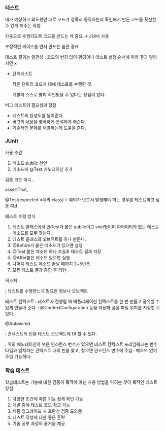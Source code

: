### 테스트

내가 예상하고 의도했던 대로 코드가 정확히 동작하는지 확인해서 만든 코드를 확신할 수 있게 해주는 작업

자동으로 수행되도록 코드를 만드는 게 중요 → JUnit 사용

부정적인 케이스를 먼저 만드는 습관 중요

테스트 결과는 일관성 : 코드의 변경 없이 환경이나 테스트 실행 순서에 따라 결과 달라지면 x

- 단위테스트
    
    작은 단위의 코드에 대해 테스트를 수행한 것.
    
    개발자 스스로 빨리 확인받을 수 있다는 장점이 있다.
    

버그 테스트의 필요성과 장점

- 테스트의 완성도를 높여준다.
- 버그의 내용을 명확하게 분석하게 해준다.
- 기술적인 문제를 해결하는데 도움을 준다.

### JUnit

사용 조건

1. 메소드 public 선언
2. 메소드에 @Test 애노테이션 추가

검증 코드 예시.. 

assertThat, 

@Test(expected =예외.class) ←예외가 반드시 발생해야 하는 경우를 테스트하고 싶을 때d

테스트 수행 방식

1. 테스트 클래스에서 @Test가 붙은 public이고 void형이며 파라미터가 없는 테스트 메소드를 모두 찾는다.
2. 테스트 클래스의 오브젝트를 하나 만든다.
3. @Before가 붙은 메소드가 있으면 실행
4. @Test 붙은 메소드 하나 호출후 테스트 결과 저장
5. @After붙은 메소드 있으면 실행
6. 나머지 테스트 메소드 끝날 때까지 2~5반복
7. 모든 테스트 결과 종합 후 리턴

픽스처

: 테스트를 수행한느데 필요한 정보나 오브젝트

테스트 컨텍스트
: 테스트가 진행될 때 애플리케이션 컨텍스트를 한 번 만들고 공유할 수 있게 만들어 준다.
: @ContextConfiguration 등을 이용해 설정 파일 위치를 지정할 수 있다.


@Autowired

: 컨텍스트의 빈을 테스트 오브젝트에 DI 할 수 있다.

: 위의 애노테이션이 부은 인스턴스 변수가 있으면 테스트 컨텍스트 프레임워크는 변수 타입과 일치하는 컨텍스트 내의 빈을 찾고, 찾으면 인스턴스 변수에 주입
: 메소드 없이 주입 가능하다.

### 학습 테스트

학습테스트는 기능에 대한 검증이 목적이 아닌 사용 방법을 익히는 것이 목적인 테스트
장점
1. 다양한 조건에 따른 기능 쉽게 확인 가능
2. 개발 중에 테스트 코드 참고 가능
3. 제품 업그레이드 시 호환성 검증 도와줌
4. 테스트 작성에 대한 좋은 훈련
5. 기술 공부 과정의 즐거움 제공